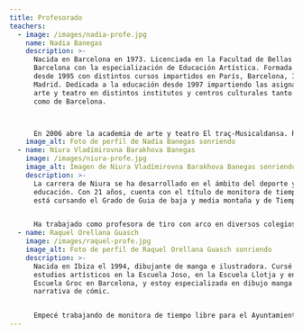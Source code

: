 ```yaml
---
title: Profesorado
teachers:
  - image: /images/nadia-profe.jpg
    name: Nadia Banegas
    description: >-
      Nacida en Barcelona en 1973. Licenciada en la Facultad de Bellas Artes de
      Barcelona con la especialización de Educación Artística. Formada en teatro
      desde 1995 con distintos cursos impartidos en París, Barcelona, Ibiza y
      Madrid. Dedicada a la educación desde 1997 impartiendo las asignaturas de
      arte y teatro en distintos institutos y centros culturales tanto de Ibiza
      como de Barcelona.



      En 2006 abre la academia de arte y teatro El traç-Musicaldansa. Realizando exposiciones y obras teatrales de los alumnos desde entonces y ganando distintos premios nacionales de teatro juvenil. Entre ellos cabe destacar el Primer Premio Nacional en 2014 y los Primeros Premios Autonómicos en 2009, 2014 y 2017. Así como las menciones obtenidas por La Mejor Labor Educativa otorgadas en 2011, 2012, 2013 y 2016. La escuela de verano se inicia en 2011 ofreciendo una enseñanza de calidad y dándole mucha importancia al trato con cada uno de los alumnos, adaptándose a sus distintas necesidades y edades y priorizando la buena relación entre el grupo.
    image_alt: Foto de perfil de Nadia Banegas sonriendo
  - name: Niura Vladímirovna Barakhova Banegas
    image: /images/niura-profe.jpg
    image_alt: Imagen de Niura Vladímirovna Barakhova Banegas sonriendo
    description: >-
      La carrera de Niura se ha desarrollado en el ámbito del deporte y la
      educación. Con 21 años, cuenta con el título de monitora de tiempo libre y
      está cursando el Grado de Guia de baja y media montaña y de Tiempo Libre.


      Ha trabajado como profesora de tiro con arco en diversos colegios de Ibiza, además ha sido deportista de alto rendimiento, demostrando su habilidad para enseñar y su pasión por el deporte.
  - name: Raquel Orellana Guasch
    image: /images/raquel-profe.jpg
    image_alt: Foto de perfil de Raquel Orellana Guasch sonriendo
    description: >-
      Nacida en Ibiza el 1994, dibujante de manga e ilustradora. Cursé mis
      estudios artísticos en la Escuela Joso, en la Escuela Llotja y en la
      Escuela Groc en Barcelona, y estoy especializada en dibujo manga y
      narrativa de cómic. 


      Empecé trabajando de monitora de tiempo libre para el Ayuntamiento de Sant Josep de Sa Talaia en la escuela de verano de Can Raspalls. Estuve trabajando en la escuela de arte Novart en Barcelona desde el 2018 hasta el 2023. También he sido colorista (encargada de ponerle color a los cómics) de la editorial catalana Letrablanka, y sigo trabajando con proyectos para diferentes editoriales. Actualmente estoy dibujando y guionizando mi primer manga bajo el sello de una de las editoriales que comento anteriormente
---
```

